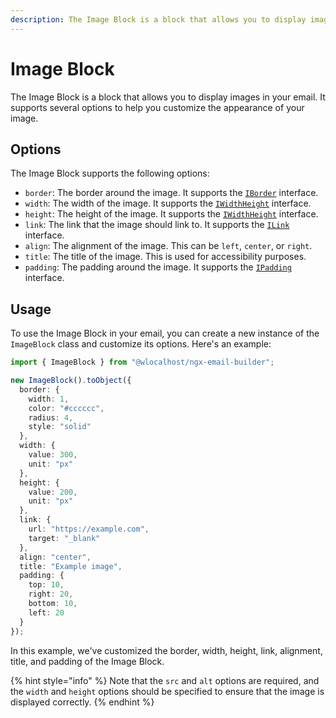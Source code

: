 ```yaml
---
description: The Image Block is a block that allows you to display images in your email.
---
```


# Image Block

The Image Block is a block that allows you to display images in your email. It supports several options to help you customize the appearance of your image.

## Options

The Image Block supports the following options:

* `border`: The border around the image. It supports the [`IBorder`](../../interfaces.md#iborder) interface.
* `width`: The width of the image. It supports the [`IWidthHeight`](../../interfaces.md#iwidthheight) interface.
* `height`: The height of the image. It supports the [`IWidthHeight`](../../interfaces.md#iwidthheight) interface.
* `link`: The link that the image should link to. It supports the [`ILink`](../../interfaces.md#ilink) interface.
* `align`: The alignment of the image. This can be `left`, `center`, or `right`.
* `title`: The title of the image. This is used for accessibility purposes.
* `padding`: The padding around the image. It supports the [`IPadding`](../../interfaces.md#ipadding) interface.

## Usage

To use the Image Block in your email, you can create a new instance of the `ImageBlock` class and customize its options. Here's an example:

```typescript
import { ImageBlock } from "@wlocalhost/ngx-email-builder";

new ImageBlock().toObject({
  border: {
    width: 1,
    color: "#cccccc",
    radius: 4,
    style: "solid"
  },
  width: {
    value: 300,
    unit: "px"
  },
  height: {
    value: 200,
    unit: "px"
  },
  link: {
    url: "https://example.com",
    target: "_blank"
  },
  align: "center",
  title: "Example image",
  padding: {
    top: 10,
    right: 20,
    bottom: 10,
    left: 20
  }
});
```

In this example, we've customized the border, width, height, link, alignment, title, and padding of the Image Block.

{% hint style="info" %}
Note that the `src` and `alt` options are required, and the `width` and `height` options should be specified to ensure that the image is displayed correctly.
{% endhint %}
